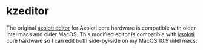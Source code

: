 # kzeditor
The original [axoloti editor](http://github.com/axoloti/axoloti) for Axoloti core hardware is compatible with older intel macs and older MacOS. This modified editor is compatible with [ksoloti](http://github.com/ksoloti/ksoloti) core hardware so I can edit both side-by-side on my MacOS 10.9 intel macs.
